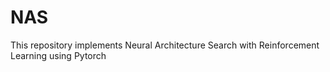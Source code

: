 # NAS
This repository implements Neural Architecture Search with Reinforcement Learning using Pytorch
